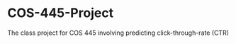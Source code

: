 COS-445-Project
===============

The class project for COS 445 involving predicting click-through-rate (CTR)